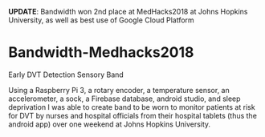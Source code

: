 **UPDATE**: Bandwidth won 2nd place at MedHacks2018 at Johns Hopkins University, as well as best use of Google Cloud Platform

# Bandwidth-Medhacks2018
Early DVT Detection Sensory Band

Using a Raspberry Pi 3, a rotary encoder, a temperature sensor, an accelerometer, a sock, a Firebase database, android studio, and sleep deprivation I was able to create band to be worn to monitor patients at risk for DVT by nurses and hospital officials from their hospital tablets (thus the android app) over one weekend at Johns Hopkins University.
